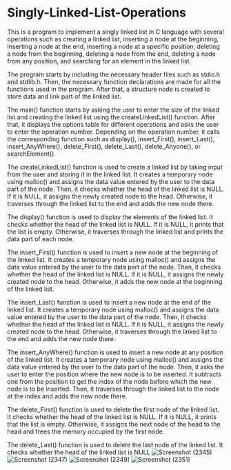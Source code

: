 # Singly-Linked-List-Operations
This is a program to implement a singly linked list in C language with several operations such as creating a linked list, inserting a node at the beginning, inserting a node at the end, inserting a node at a specific position, deleting a node from the beginning, deleting a node from the end, deleting a node from any position, and searching for an element in the linked list.

The program starts by including the necessary header files such as stdio.h and stdlib.h. Then, the necessary function declarations are made for all the functions used in the program. After that, a structure node is created to store data and link part of the linked list.

The main() function starts by asking the user to enter the size of the linked list and creating the linked list using the createLinkedList() function. After that, it displays the options table for different operations and asks the user to enter the operation number. Depending on the operation number, it calls the corresponding function such as display(), insert_First(), insert_Last(), insert_AnyWhere(), delete_First(), delete_Last(), delete_Anyone(), or searchElement().

The createLinkedList() function is used to create a linked list by taking input from the user and storing it in the linked list. It creates a temporary node using malloc() and assigns the data value entered by the user to the data part of the node. Then, it checks whether the head of the linked list is NULL. If it is NULL, it assigns the newly created node to the head. Otherwise, it traverses through the linked list to the end and adds the new node there.

The display() function is used to display the elements of the linked list. It checks whether the head of the linked list is NULL. If it is NULL, it prints that the list is empty. Otherwise, it traverses through the linked list and prints the data part of each node.

The insert_First() function is used to insert a new node at the beginning of the linked list. It creates a temporary node using malloc() and assigns the data value entered by the user to the data part of the node. Then, it checks whether the head of the linked list is NULL. If it is NULL, it assigns the newly created node to the head. Otherwise, it adds the new node at the beginning of the linked list.

The insert_Last() function is used to insert a new node at the end of the linked list. It creates a temporary node using malloc() and assigns the data value entered by the user to the data part of the node. Then, it checks whether the head of the linked list is NULL. If it is NULL, it assigns the newly created node to the head. Otherwise, it traverses through the linked list to the end and adds the new node there.

The insert_AnyWhere() function is used to insert a new node at any position of the linked list. It creates a temporary node using malloc() and assigns the data value entered by the user to the data part of the node. Then, it asks the user to enter the position where the new node is to be inserted. It subtracts one from the position to get the index of the node before which the new node is to be inserted. Then, it traverses through the linked list to the node at the index and adds the new node there.

The delete_First() function is used to delete the first node of the linked list. It checks whether the head of the linked list is NULL. If it is NULL, it prints that the list is empty. Otherwise, it assigns the next node of the head to the head and frees the memory occupied by the first node.

The delete_Last() function is used to delete the last node of the linked list. It checks whether the head of the linked list is NULL
![Screenshot (2345)](https://user-images.githubusercontent.com/104863304/228106660-c038b0c5-afa6-4775-8873-d57d3bdbfa52.png)
![Screenshot (2347)](https://user-images.githubusercontent.com/104863304/228106774-002b4ab0-053a-46e5-93f0-ef891874e74c.png)
![Screenshot (2349)](https://user-images.githubusercontent.com/104863304/228106902-7cbee52f-4b71-4eb7-a0d9-bc8c428fff23.png)
![Screenshot (2351)](https://user-images.githubusercontent.com/104863304/228107034-208d706b-8207-4b83-bf45-3473fefe759a.png)
